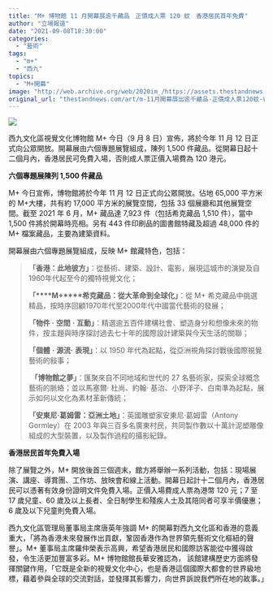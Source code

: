 ```yaml
---
title: "M+ 博物館 11 月開幕展逾千藏品　正價成人票 120 蚊　香港居民首年免費"
author: "立場報道"
date: "2021-09-08T18:30:00"
categories:
  - "藝術"
tags:
  - "m+"
  - "西九"
topics:
  - "M+開幕"
image: "http://web.archive.org/web/2020im_/https://assets.thestandnews.com/media/photos/20210908-45.png"
original_url: "thestandnews.com/art/m-11月開幕展出逾千藏品-正價成人票120蚊-香港居民首年免費入場"
---
```

![](http://web.archive.org/web/2020im_/https://assets.thestandnews.com/media/photos/20210908-45.png)

西九文化區視覺文化博物館 M+ 今日（9 月 8 日）宣佈，將於今年 11 月 12 日正式向公眾開放。開幕展由六個專題展覽組成，陳列 1,500 件藏品。從開幕日起十二個月內，香港居民可免費入場，否則成人票正價入場費為 120 港元。

**六個專題展陳列 1,500 件藏品**

M+ 今日宣佈，博物館將於今年 11 月 12 日正式向公眾開放。佔地 65,000 平方米的 M+大樓，共有約 17,000 平方米的展覽空間，包括 33 個展廳和其他展覽空間。截至 2021 年 6 月，M+ 藏品達 7,923 件（包括希克藏品 1,510 件），當中 1,500 件將於開幕時亮相。另有 443 件印刷品的圖書館特藏及超過 48,000 件的 M+ 檔案藏品，主要為建築資料。

開幕展由六個專題展覽組成，反映 M+ 館藏特色，包括：

> **「香港：此地彼方」**：從藝術、建築、設計、電影，展現這城市的演變及自1960年代起至今的獨特視覺文化；
> 
> **「****M+****希克藏品：從大革命到全球化」**：從 M+ 希克藏品中挑選精品，按時序回顧1970年代至2000年代中國當代藝術的發展；
> 
> **「物件 ‧** **空間** **‧** **互動」**：精選逾五百件建構社會、塑造身分和想像未來的物件，按主題與時序探討過去七十年的國際設計建築與今天生活的關聯；
> 
> **「個體** **‧** **源流‧** **表現」**：以 1950 年代為起點，從亞洲視角探討戰後國際視覺藝術的敍事；
> 
>  **「博物館之夢」**：匯聚來自不同地域和世代的 27 名藝術家，探索全球概念藝術的脈絡；並以馬塞爾‧ 杜尚、約翰‧ 基治、小野洋子、白南準為起點，展示如何以文化為素材革新傳統；
> 
> **「安東尼‧葛姆雷：亞洲土地」**：英國雕塑家安東尼‧葛姆雷（Antony Gormley）在 2003 年與三百多名廣東村民，共同製作數以十萬計泥塑雕像組成的大型裝置，以及製作過程的攝影紀錄。

**香港居民首年免費入場**

除了展覽之外，M+ 開放後首三個週末，館方將舉辦一系列活動，包括：現場展演、講座、導賞團、工作坊、放映會和線上活動。開幕日起計十二個月內，香港居民可以憑著有效身份證明文件免費入場。正價入場費成人票為港幣 120 元；7 至 17 歲兒童、60 歲及以上長者、全日制學生和殘疾人士及其陪同者可享半價優惠；6 歲及以下兒童則免費入場。

西九文化區管理局董事局主席唐英年強調 M+ 的開幕對西九文化區和香港的意義重大，「將為香港未來發展作出貢獻，鞏固香港作為世界領先藝術文化樞紐的聲譽」。M+ 董事局主席羅仲榮表示高興，希望香港居民和國際訪客能從中獲得啟發，令生活更加豐富多彩。M+ 博物館館長華安雅認為， 該館建構歷史方面將發揮關鍵作用，「它既是全新的視覺文化中心，也是香港這個國際大都會的世界級地標，藉着參與全球的交流對話，並發揮其影響力，向世界訴說我們所在地的故事。」